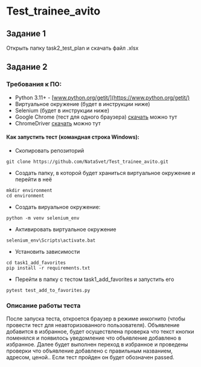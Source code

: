 # Test_trainee_avito

## Задание 1
Открыть папку task2_test_plan и скачать файл .xlsx

## Задание 2

### Требования к ПО:
- Python 3.11+ - [www.python.org/getit/](https://www.python.org/getit/)
- Виртуальное окружение (будет в инструкции ниже)
- Selenium (будет в инструкции ниже)
- Google Chrome (тест для одного браузера) [скачать](https://www.google.com/intl/ru_ru/chrome/) можно тут
- ChromeDriver [скачать](https://sites.google.com/chromium.org/driver/) можно тут

#### Как запустить тест (командная строка Windows): 
- Cкопировать репозиторий
```
git clone https://github.com/NataSvet/Test_trainee_avito.git
```
- Создать папку, в которой будет храниться виртуальное окружение и перейти в неё
```
mkdir environment
cd environment
```
- Создать вируальное окружение:
```
python -m venv selenium_env
```
- Активировать виртуальное окружение
```
selenium_env\Scripts\activate.bat
```
- Установить зависимости
```
cd task1_add_favorites
pip install -r requirements.txt
```
- Перейти в папку с тестом task1_add_favorites и запустить его
```
pytest test_add_to_favorites.py
```

### Описание работы теста
После запуска теста, откроется браузер в режиме инкогнито (чтобы провести тест для неавторизованного пользователя). 
Объявление добавится в избранное, будет осуществлена проверка что текст кнопки поменялся и появилось уведомление что объявление добавлено в избранное. 
Далее будет выполнен переход в избранное и проведены проверки что объявление добавлено с правильным названием, адресом, ценой.. 
Если тест пройден он будет обозначен passed.
